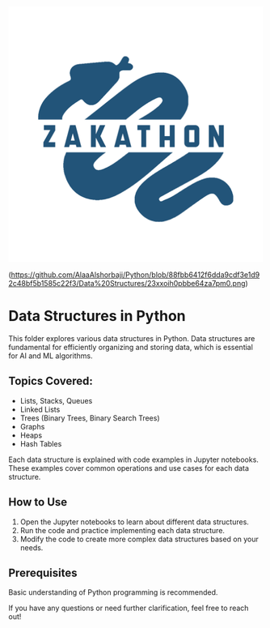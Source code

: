 ![DATA STRUCTURE](https://github.com/AlaaAlshorbaji/Python/blob/0e104e946e9405b296bdec0d637ef647005a8370/logo%20inverted.jpg)


(https://github.com/AlaaAlshorbaji/Python/blob/88fbb6412f6dda9cdf3e1d92c48bf5b1585c22f3/Data%20Structures/23xxoih0pbbe64za7pm0.png)


# Data Structures in Python

This folder explores various data structures in Python. Data structures are fundamental for efficiently organizing and storing data, which is essential for AI and ML algorithms.

## Topics Covered:

- Lists, Stacks, Queues
- Linked Lists
- Trees (Binary Trees, Binary Search Trees)
- Graphs
- Heaps
- Hash Tables

Each data structure is explained with code examples in Jupyter notebooks. These examples cover common operations and use cases for each data structure.

## How to Use

1. Open the Jupyter notebooks to learn about different data structures.
2. Run the code and practice implementing each data structure.
3. Modify the code to create more complex data structures based on your needs.

## Prerequisites

Basic understanding of Python programming is recommended.

If you have any questions or need further clarification, feel free to reach out!
